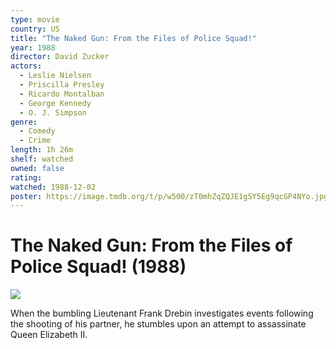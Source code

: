 ```yaml
---
type: movie
country: US
title: "The Naked Gun: From the Files of Police Squad!"
year: 1988
director: David Zucker
actors:
  - Leslie Nielsen
  - Priscilla Presley
  - Ricardo Montalban
  - George Kennedy
  - O. J. Simpson
genre:
  - Comedy
  - Crime
length: 1h 26m
shelf: watched
owned: false
rating:
watched: 1988-12-02
poster: https://image.tmdb.org/t/p/w500/zT0mhZqZQJE1gSY5Eg9qcGP4NYo.jpg
---
```


# The Naked Gun: From the Files of Police Squad! (1988)

![](https://image.tmdb.org/t/p/w500/zT0mhZqZQJE1gSY5Eg9qcGP4NYo.jpg)

When the bumbling Lieutenant Frank Drebin investigates events following the shooting of his partner, he stumbles upon an attempt to assassinate Queen Elizabeth II.